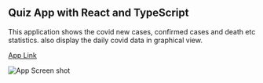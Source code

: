 
## Quiz App with React and TypeScript

This application shows the covid new cases, confirmed cases and death etc statistics.
also display the daily covid data in graphical view.

[App Link](http://covid-19-msusman.surge.sh/)

![App Screen shot](https://github.com/msusman1/quiz-app-frontend/tree/master/public/images/quiz.PNG)